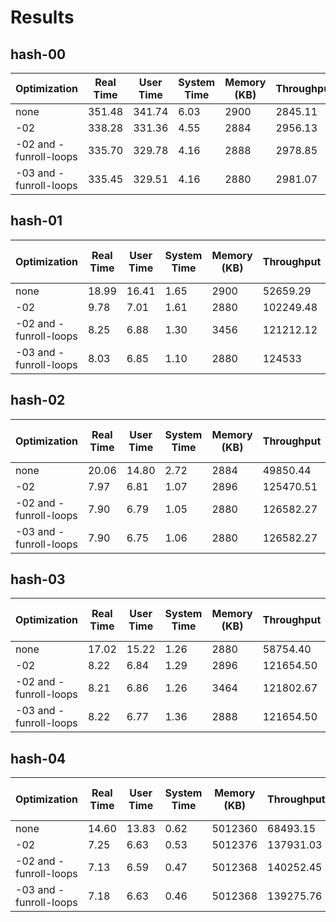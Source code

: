 # Results

## hash-00
| Optimization | Real Time | User Time | System Time | Memory (KB) | Throughput |
| --- | --- | --- | --- | --- | --- |
| none | 351.48 | 341.74 | 6.03 | 2900 | 2845.11 |
| -02 | 338.28 | 331.36 | 4.55 | 2884 | 2956.13 |
| -02 and -funroll-loops | 335.70 | 329.78 | 4.16 | 2888 | 2978.85 |
| -03 and -funroll-loops | 335.45 | 329.51 | 4.16 | 2880 | 2981.07 |

## hash-01
| Optimization | Real Time | User Time | System Time | Memory (KB) | Throughput | Improvement Over hash-00 |
| --- | --- | --- | --- | --- | --- | --- |
| none | 18.99 | 16.41 | 1.65 | 2900 | 52659.29 | 18.50 |
| -02 | 9.78 | 7.01 | 1.61 | 2880 | 102249.48 | 34.58 |
| -02 and -funroll-loops | 8.25 | 6.88 | 1.30 | 3456 | 121212.12 | 40.69 |
| -03 and -funroll-loops | 8.03 | 6.85 | 1.10 | 2880 | 124533 | 41.77 |

## hash-02
| Optimization | Real Time | User Time | System Time | Memory (KB) | Throughput | Improvement Over hash-00 |
| --- | --- | --- | --- | --- | --- | --- |
| none | 20.06 | 14.80 | 2.72 | 2884 | 49850.44 | 17.52 |
| -02 | 7.97 | 6.81 | 1.07 | 2896 | 125470.51 | 42.44 |
| -02 and -funroll-loops | 7.90 | 6.79 | 1.05 | 2880 | 126582.27 | 42.49 |
| -03 and -funroll-loops | 7.90 | 6.75 | 1.06 | 2880 | 126582.27 | 42.46 |

## hash-03
| Optimization | Real Time | User Time | System Time | Memory (KB) | Throughput | Improvement Over hash-00 |
| --- | --- | --- | --- | --- | --- | --- |
| none | 17.02 | 15.22 | 1.26 | 2880 | 58754.40 | 20.65 |
| -02 | 8.22 | 6.84 | 1.29 | 2896 | 121654.50 | 41.15 |
| -02 and -funroll-loops | 8.21 | 6.86 | 1.26 | 3464 | 121802.67 | 40.88 |
| -03 and -funroll-loops | 8.22 | 6.77 | 1.36 | 2888 | 121654.50 | 40.80 |

## hash-04
| Optimization | Real Time | User Time | System Time | Memory (KB) | Throughput | Improvement Over hash-00 |
| --- | --- | --- | --- | --- | --- | --- |
| none | 14.60 | 13.83 | 0.62 | 5012360 | 68493.15 | 24.07 |
| -02 | 7.25 | 6.63 | 0.53 | 5012376 | 137931.03 | 46.65 |
| -02 and -funroll-loops | 7.13 | 6.59 | 0.47 | 5012368 | 140252.45 | 47.08 |
| -03 and -funroll-loops | 7.18 | 6.63 | 0.46 | 5012368 | 139275.76 | 46.72 |

